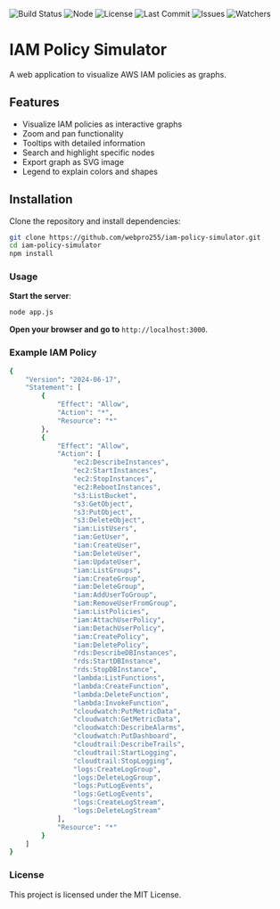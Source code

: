 ![Build Status](https://github.com/webpro255/iam-policy-simulator/actions/workflows/deploy.yml/badge.svg)
![Node](https://img.shields.io/badge/node-%3E%3D14.0.0-brightgreen)
![License](https://img.shields.io/github/license/webpro255/iam-policy-simulator)
![Last Commit](https://img.shields.io/github/last-commit/webpro255/iam-policy-simulator)
![Issues](https://img.shields.io/github/issues/webpro255/iam-policy-simulator)
![Watchers](https://img.shields.io/github/watchers/webpro255/iam-policy-simulator)


# IAM Policy Simulator

A web application to visualize AWS IAM policies as graphs.

## Features

- Visualize IAM policies as interactive graphs
- Zoom and pan functionality
- Tooltips with detailed information
- Search and highlight specific nodes
- Export graph as SVG image
- Legend to explain colors and shapes

## Installation

Clone the repository and install dependencies:

```bash
git clone https://github.com/webpro255/iam-policy-simulator.git
cd iam-policy-simulator
npm install
```
### Usage

**Start the server**:
```bash
node app.js
```
**Open your browser and go to** `http://localhost:3000`.
### Example IAM Policy
```bash
{
    "Version": "2024-06-17",
    "Statement": [
        {
            "Effect": "Allow",
            "Action": "*",
            "Resource": "*"
        },
        {
            "Effect": "Allow",
            "Action": [
                "ec2:DescribeInstances",
                "ec2:StartInstances",
                "ec2:StopInstances",
                "ec2:RebootInstances",
                "s3:ListBucket",
                "s3:GetObject",
                "s3:PutObject",
                "s3:DeleteObject",
                "iam:ListUsers",
                "iam:GetUser",
                "iam:CreateUser",
                "iam:DeleteUser",
                "iam:UpdateUser",
                "iam:ListGroups",
                "iam:CreateGroup",
                "iam:DeleteGroup",
                "iam:AddUserToGroup",
                "iam:RemoveUserFromGroup",
                "iam:ListPolicies",
                "iam:AttachUserPolicy",
                "iam:DetachUserPolicy",
                "iam:CreatePolicy",
                "iam:DeletePolicy",
                "rds:DescribeDBInstances",
                "rds:StartDBInstance",
                "rds:StopDBInstance",
                "lambda:ListFunctions",
                "lambda:CreateFunction",
                "lambda:DeleteFunction",
                "lambda:InvokeFunction",
                "cloudwatch:PutMetricData",
                "cloudwatch:GetMetricData",
                "cloudwatch:DescribeAlarms",
                "cloudwatch:PutDashboard",
                "cloudtrail:DescribeTrails",
                "cloudtrail:StartLogging",
                "cloudtrail:StopLogging",
                "logs:CreateLogGroup",
                "logs:DeleteLogGroup",
                "logs:PutLogEvents",
                "logs:GetLogEvents",
                "logs:CreateLogStream",
                "logs:DeleteLogStream"
            ],
            "Resource": "*"
        }
    ]
}
```
### License
This project is licensed under the MIT License.
